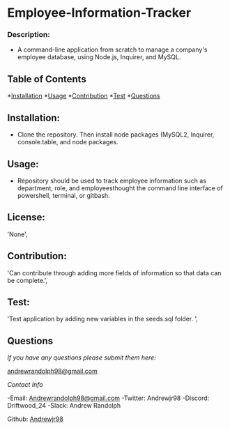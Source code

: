  # Employee-Information-Tracker
  ### Description: 
  * A command-line application from scratch to manage a company's employee database, using Node.js, Inquirer, and MySQL.
  
  ## Table of Contents
  *[Installation](#installation)
  *[Usage](#usage)
  *[Contribution](#constibution)
  *[Test](#test)
  *[Questions](#questions)
  
 ## Installation: 

 * Clone the repository. Then install node packages (MySQL2, Inquirer, console.table, and node packages.

 ## Usage:

 * Repository should be used to track employee information such as department, role, and employeesthought the command line interface of powershell, terminal, or gitbash.


 ## License:
   'None',


 ## Contribution: 
  'Can contribute through adding more fields of information so that data can be complete.',


 ## Test: 
  'Test application by adding new variables in the seeds.sql folder. ',


  ## Questions
  _If you have any questions please submit them here:_

  andrewrandolph98@gmail.com

  _Contact Info_

-Email: Andrewrandolph98@gmail.com
-Twitter: Andrewjr98
-Discord: Driftwood_24
-Slack: Andrew Randolph

Github: [Andrewjr98](https://github.com/andrewrandolph98@gmail.com)
